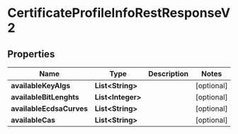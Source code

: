 

# CertificateProfileInfoRestResponseV2


## Properties

| Name | Type | Description | Notes |
|------------ | ------------- | ------------- | -------------|
|**availableKeyAlgs** | **List&lt;String&gt;** |  |  [optional] |
|**availableBitLenghts** | **List&lt;Integer&gt;** |  |  [optional] |
|**availableEcdsaCurves** | **List&lt;String&gt;** |  |  [optional] |
|**availableCas** | **List&lt;String&gt;** |  |  [optional] |



